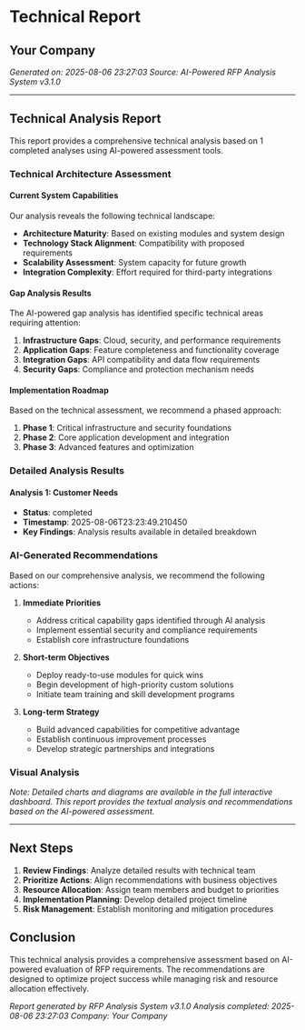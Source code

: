 # Technical Report
## Your Company
*Generated on: 2025-08-06 23:27:03*
*Source: AI-Powered RFP Analysis System v3.1.0*

---

## Technical Analysis Report

This report provides a comprehensive technical analysis based on 1 completed analyses using AI-powered assessment tools.

### Technical Architecture Assessment

#### Current System Capabilities
Our analysis reveals the following technical landscape:

- **Architecture Maturity**: Based on existing modules and system design
- **Technology Stack Alignment**: Compatibility with proposed requirements
- **Scalability Assessment**: System capacity for future growth
- **Integration Complexity**: Effort required for third-party integrations

#### Gap Analysis Results

The AI-powered gap analysis has identified specific technical areas requiring attention:

1. **Infrastructure Gaps**: Cloud, security, and performance requirements
2. **Application Gaps**: Feature completeness and functionality coverage  
3. **Integration Gaps**: API compatibility and data flow requirements
4. **Security Gaps**: Compliance and protection mechanism needs

#### Implementation Roadmap

Based on the technical assessment, we recommend a phased approach:

1. **Phase 1**: Critical infrastructure and security foundations
2. **Phase 2**: Core application development and integration
3. **Phase 3**: Advanced features and optimization


### Detailed Analysis Results


#### Analysis 1: Customer Needs
- **Status**: completed
- **Timestamp**: 2025-08-06T23:23:49.210450
- **Key Findings**: Analysis results available in detailed breakdown


### AI-Generated Recommendations

Based on our comprehensive analysis, we recommend the following actions:

1. **Immediate Priorities**
   - Address critical capability gaps identified through AI analysis
   - Implement essential security and compliance requirements
   - Establish core infrastructure foundations

2. **Short-term Objectives** 
   - Deploy ready-to-use modules for quick wins
   - Begin development of high-priority custom solutions
   - Initiate team training and skill development programs

3. **Long-term Strategy**
   - Build advanced capabilities for competitive advantage
   - Establish continuous improvement processes
   - Develop strategic partnerships and integrations


### Visual Analysis

*Note: Detailed charts and diagrams are available in the full interactive dashboard. This report provides the textual analysis and recommendations based on the AI-powered assessment.*


---

## Next Steps

1. **Review Findings**: Analyze detailed results with technical team
2. **Prioritize Actions**: Align recommendations with business objectives
3. **Resource Allocation**: Assign team members and budget to priorities
4. **Implementation Planning**: Develop detailed project timeline
5. **Risk Management**: Establish monitoring and mitigation procedures

## Conclusion

This technical analysis provides a comprehensive assessment based on AI-powered evaluation of RFP requirements. The recommendations are designed to optimize project success while managing risk and resource allocation effectively.

*Report generated by RFP Analysis System v3.1.0*
*Analysis completed: 2025-08-06 23:27:03*
*Company: Your Company*
